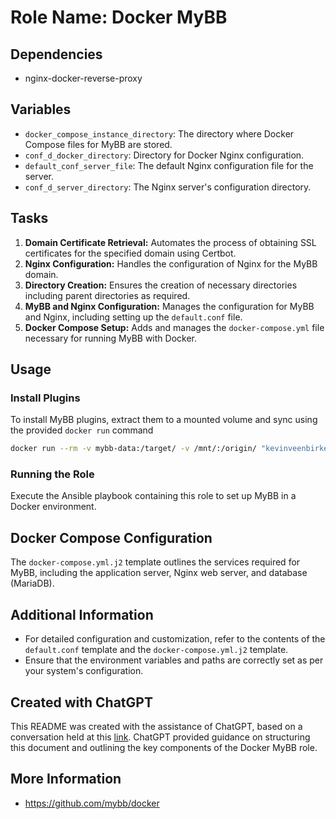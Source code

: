 # Role Name: Docker MyBB

## Dependencies
- nginx-docker-reverse-proxy

## Variables
- `docker_compose_instance_directory`: The directory where Docker Compose files for MyBB are stored.
- `conf_d_docker_directory`: Directory for Docker Nginx configuration.
- `default_conf_server_file`: The default Nginx configuration file for the server.
- `conf_d_server_directory`: The Nginx server's configuration directory.

## Tasks
1. **Domain Certificate Retrieval:** Automates the process of obtaining SSL certificates for the specified domain using Certbot.
2. **Nginx Configuration:** Handles the configuration of Nginx for the MyBB domain.
3. **Directory Creation:** Ensures the creation of necessary directories including parent directories as required.
4. **MyBB and Nginx Configuration:** Manages the configuration for MyBB and Nginx, including setting up the `default.conf` file.
5. **Docker Compose Setup:** Adds and manages the `docker-compose.yml` file necessary for running MyBB with Docker.

## Usage

### Install Plugins 
To install MyBB plugins, extract them to a mounted volume and sync using the provided `docker run` command
```bash
docker run --rm -v mybb-data:/target/ -v /mnt/:/origin/ "kevinveenbirkenbach/alpine-rsync" sh -c "rsync -avv /origin/inc/plugins/ /target/"
```

### Running the Role
Execute the Ansible playbook containing this role to set up MyBB in a Docker environment.

## Docker Compose Configuration
The `docker-compose.yml.j2` template outlines the services required for MyBB, including the application server, Nginx web server, and database (MariaDB).

## Additional Information
- For detailed configuration and customization, refer to the contents of the `default.conf` template and the `docker-compose.yml.j2` template.
- Ensure that the environment variables and paths are correctly set as per your system's configuration.

## Created with ChatGPT
This README was created with the assistance of ChatGPT, based on a conversation held at this [link](https://chat.openai.com/share/83828f9a-b817-48d8-86ed-599f64850b4d). ChatGPT provided guidance on structuring this document and outlining the key components of the Docker MyBB role.

## More Information
- https://github.com/mybb/docker